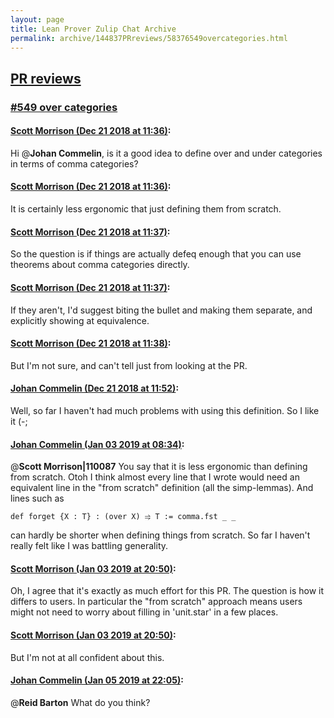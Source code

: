 ```yaml
---
layout: page
title: Lean Prover Zulip Chat Archive 
permalink: archive/144837PRreviews/58376549overcategories.html
---
```


## [PR reviews](index.html)
### [#549 over categories](58376549overcategories.html)

#### [Scott Morrison (Dec 21 2018 at 11:36)](https://leanprover.zulipchat.com/#narrow/stream/144837-PR%20reviews/topic/%23549%20over%20categories/near/152321838):
Hi @**Johan Commelin**, is it a good idea to define over and under categories in terms of comma categories?

#### [Scott Morrison (Dec 21 2018 at 11:36)](https://leanprover.zulipchat.com/#narrow/stream/144837-PR%20reviews/topic/%23549%20over%20categories/near/152321844):
It is certainly less ergonomic that just defining them from scratch.

#### [Scott Morrison (Dec 21 2018 at 11:37)](https://leanprover.zulipchat.com/#narrow/stream/144837-PR%20reviews/topic/%23549%20over%20categories/near/152321858):
So the question is if things are actually defeq enough that you can use theorems about comma categories directly.

#### [Scott Morrison (Dec 21 2018 at 11:37)](https://leanprover.zulipchat.com/#narrow/stream/144837-PR%20reviews/topic/%23549%20over%20categories/near/152321868):
If they aren't, I'd suggest biting the bullet and making them separate, and explicitly showing at equivalence.

#### [Scott Morrison (Dec 21 2018 at 11:38)](https://leanprover.zulipchat.com/#narrow/stream/144837-PR%20reviews/topic/%23549%20over%20categories/near/152321912):
But I'm not sure, and can't tell just from looking at the PR.

#### [Johan Commelin (Dec 21 2018 at 11:52)](https://leanprover.zulipchat.com/#narrow/stream/144837-PR%20reviews/topic/%23549%20over%20categories/near/152322555):
Well, so far I haven't had much problems with using this definition. So I like it (-;

#### [Johan Commelin (Jan 03 2019 at 08:34)](https://leanprover.zulipchat.com/#narrow/stream/144837-PR%20reviews/topic/%23549%20over%20categories/near/154225310):
@**Scott Morrison|110087** You say that it is less ergonomic than defining from scratch. Otoh I think almost every line that I wrote would need an equivalent line in the "from scratch" definition (all the simp-lemmas). And lines such as
```lean
def forget {X : T} : (over X) ⥤ T := comma.fst _ _
```
can hardly be shorter when defining things from scratch. So far I haven't really felt like I was battling generality.

#### [Scott Morrison (Jan 03 2019 at 20:50)](https://leanprover.zulipchat.com/#narrow/stream/144837-PR%20reviews/topic/%23549%20over%20categories/near/154262094):
Oh, I agree that it's exactly as much effort for this PR. The question is how it differs to users. In particular the "from scratch" approach means users might not need to worry about filling in 'unit.star' in a few places.

#### [Scott Morrison (Jan 03 2019 at 20:50)](https://leanprover.zulipchat.com/#narrow/stream/144837-PR%20reviews/topic/%23549%20over%20categories/near/154262108):
But I'm not at all confident about this.

#### [Johan Commelin (Jan 05 2019 at 22:05)](https://leanprover.zulipchat.com/#narrow/stream/144837-PR%20reviews/topic/%23549%20over%20categories/near/154487442):
@**Reid Barton** What do you think?

